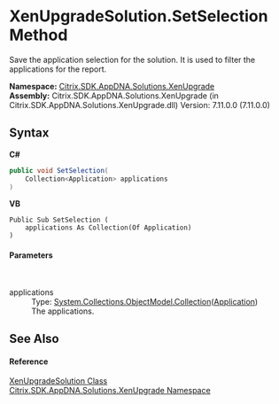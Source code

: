 # XenUpgradeSolution.SetSelection Method 
 

Save the application selection for the solution. It is used to filter the applications for the report.

**Namespace:**&nbsp;<a href="2805b95f-a335-5d98-deaf-c0312b394eda">Citrix.SDK.AppDNA.Solutions.XenUpgrade</a><br />**Assembly:**&nbsp;Citrix.SDK.AppDNA.Solutions.XenUpgrade (in Citrix.SDK.AppDNA.Solutions.XenUpgrade.dll) Version: 7.11.0.0 (7.11.0.0)

## Syntax

**C#**
```csharp
public void SetSelection(
	Collection<Application> applications
)
```

**VB**
```vbnet
Public Sub SetSelection ( 
	applications As Collection(Of Application)
)
```


#### Parameters
&nbsp;<dl><dt>applications</dt><dd>Type: <a href="http://msdn2.microsoft.com/en-us/library/ms132397" target="_blank">System.Collections.ObjectModel.Collection</a>(<a href="1779bfff-4b29-0f26-8a09-10acdd530bbc">Application</a>)<br />The applications.</dd></dl>

## See Also


#### Reference
<a href="b84f9f35-472d-8b0d-4ebd-53d567ec7042">XenUpgradeSolution Class</a><br /><a href="2805b95f-a335-5d98-deaf-c0312b394eda">Citrix.SDK.AppDNA.Solutions.XenUpgrade Namespace</a><br />